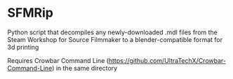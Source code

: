 # SFMRip
Python script that decompiles any newly-downloaded .mdl files from the Steam Workshop for Source Filmmaker to a blender-compatible format for 3d printing

Requires Crowbar Command Line (https://github.com/UltraTechX/Crowbar-Command-Line) in the same directory
